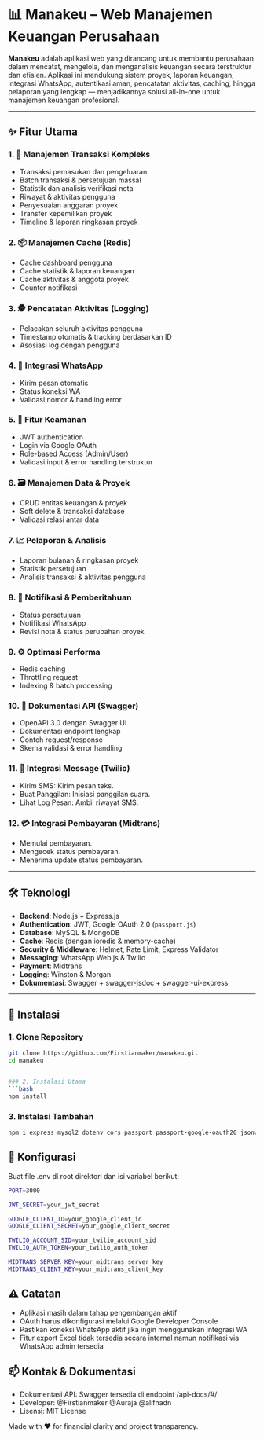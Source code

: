 # 📊 Manakeu – Web Manajemen Keuangan Perusahaan

**Manakeu** adalah aplikasi web yang dirancang untuk membantu perusahaan dalam mencatat, mengelola, dan menganalisis keuangan secara terstruktur dan efisien. Aplikasi ini mendukung sistem proyek, laporan keuangan, integrasi WhatsApp, autentikasi aman, pencatatan aktivitas, caching, hingga pelaporan yang lengkap — menjadikannya solusi all-in-one untuk manajemen keuangan profesional.

---

## ✨ Fitur Utama

### 1. 💼 Manajemen Transaksi Kompleks
- Transaksi pemasukan dan pengeluaran
- Batch transaksi & persetujuan massal
- Statistik dan analisis verifikasi nota
- Riwayat & aktivitas pengguna
- Penyesuaian anggaran proyek
- Transfer kepemilikan proyek
- Timeline & laporan ringkasan proyek

### 2. 📦 Manajemen Cache (Redis)
- Cache dashboard pengguna
- Cache statistik & laporan keuangan
- Cache aktivitas & anggota proyek
- Counter notifikasi

### 3. 🕵️ Pencatatan Aktivitas (Logging)
- Pelacakan seluruh aktivitas pengguna
- Timestamp otomatis & tracking berdasarkan ID
- Asosiasi log dengan pengguna

### 4. 📲 Integrasi WhatsApp
- Kirim pesan otomatis
- Status koneksi WA
- Validasi nomor & handling error

### 5. 🔐 Fitur Keamanan
- JWT authentication
- Login via Google OAuth
- Role-based Access (Admin/User)
- Validasi input & error handling terstruktur

### 6. 🗃️ Manajemen Data & Proyek
- CRUD entitas keuangan & proyek
- Soft delete & transaksi database
- Validasi relasi antar data

### 7. 📈 Pelaporan & Analisis
- Laporan bulanan & ringkasan proyek
- Statistik persetujuan
- Analisis transaksi & aktivitas pengguna

### 8. 🔔 Notifikasi & Pemberitahuan
- Status persetujuan
- Notifikasi WhatsApp
- Revisi nota & status perubahan proyek

### 9. ⚙️ Optimasi Performa
- Redis caching
- Throttling request
- Indexing & batch processing

### 10. 📘 Dokumentasi API (Swagger)
- OpenAPI 3.0 dengan Swagger UI
- Dokumentasi endpoint lengkap
- Contoh request/response
- Skema validasi & error handling

### 11. 💬 Integrasi Message (Twilio)
- Kirim SMS: Kirim pesan teks.
- Buat Panggilan: Inisiasi panggilan suara.
- Lihat Log Pesan: Ambil riwayat SMS.

### 12. 💳 Integrasi Pembayaran (Midtrans)
- Memulai pembayaran.
- Mengecek status pembayaran.
- Menerima update status pembayaran.

---

## 🛠️ Teknologi

- **Backend**: Node.js + Express.js
- **Authentication**: JWT, Google OAuth 2.0 (`passport.js`)
- **Database**: MySQL & MongoDB
- **Cache**: Redis (dengan ioredis & memory-cache)
- **Security & Middleware**: Helmet, Rate Limit, Express Validator
- **Messaging**: WhatsApp Web.js & Twilio
- **Payment**: Midtrans
- **Logging**: Winston & Morgan
- **Dokumentasi**: Swagger + swagger-jsdoc + swagger-ui-express

---

## 🚀 Instalasi

### 1. Clone Repository
```bash
git clone https://github.com/Firstianmaker/manakeu.git
cd manakeu


### 2. Instalasi Utama
```bash
npm install
```

### 3. Instalasi Tambahan
```bash
npm i express mysql2 dotenv cors passport passport-google-oauth20 jsonwebtoken bcryptjs helmet express-rate-limit redis ioredis memory-cache compression winston morgan performance-now express-validator validator xss multer crypto-js whatsapp-web.js qrcode-terminal nodemailer moment uuid lodash axios express-session connect-redis midtrans-client twilio
```
## 📄 Konfigurasi
Buat file .env di root direktori dan isi variabel berikut:

```bash
PORT=3000

JWT_SECRET=your_jwt_secret

GOOGLE_CLIENT_ID=your_google_client_id
GOOGLE_CLIENT_SECRET=your_google_client_secret

TWILIO_ACCOUNT_SID=your_twilio_account_sid
TWILIO_AUTH_TOKEN=your_twilio_auth_token

MIDTRANS_SERVER_KEY=your_midtrans_server_key
MIDTRANS_CLIENT_KEY=your_midtrans_client_key
```

## ⚠️ Catatan
- Aplikasi masih dalam tahap pengembangan aktif
- OAuth harus dikonfigurasi melalui Google Developer Console
- Pastikan koneksi WhatsApp aktif jika ingin menggunakan integrasi WA
- Fitur export Excel tidak tersedia secara internal namun notifikasi via WhatsApp admin tersedia

## 📫 Kontak & Dokumentasi
- Dokumentasi API: Swagger tersedia di endpoint /api-docs/#/
- Developer: @Firstianmaker @Auraja @alifnadn
- Lisensi: MIT License

Made with ❤️ for financial clarity and project transparency.